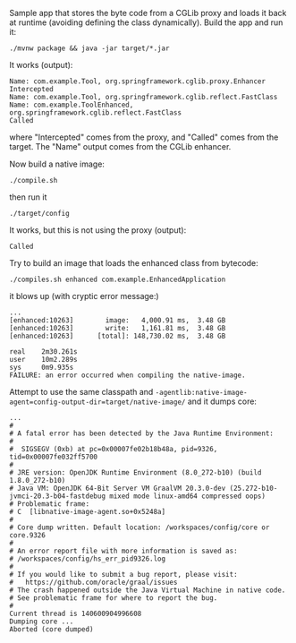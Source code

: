 Sample app that stores the byte code from a CGLib proxy and loads it back at runtime (avoiding defining the class dynamically). Build the app and run it:

```
./mvnw package && java -jar target/*.jar
```

It works (output):

```
Name: com.example.Tool, org.springframework.cglib.proxy.Enhancer
Intercepted
Name: com.example.Tool, org.springframework.cglib.reflect.FastClass
Name: com.example.ToolEnhanced, org.springframework.cglib.reflect.FastClass
Called
```

where "Intercepted" comes from the proxy, and "Called" comes from the target. The "Name" output comes from the CGLib enhancer.

Now build a native image:

```
./compile.sh
```

then run it

```
./target/config
```

It works, but this is not using the proxy (output):

```
Called
```

Try to build an image that loads the enhanced class from bytecode:

```
./compiles.sh enhanced com.example.EnhancedApplication
```

it blows up (with cryptic error message:)

```
...
[enhanced:10263]        image:   4,000.91 ms,  3.48 GB
[enhanced:10263]        write:   1,161.81 ms,  3.48 GB
[enhanced:10263]      [total]: 148,730.02 ms,  3.48 GB

real    2m30.261s
user    10m2.289s
sys     0m9.935s
FAILURE: an error occurred when compiling the native-image.
```

Attempt to use the same classpath and `-agentlib:native-image-agent=config-output-dir=target/native-image/` and it dumps core:

```
...
#
# A fatal error has been detected by the Java Runtime Environment:
#
#  SIGSEGV (0xb) at pc=0x00007fe02b18b48a, pid=9326, tid=0x00007fe032ff5700
#
# JRE version: OpenJDK Runtime Environment (8.0_272-b10) (build 1.8.0_272-b10)
# Java VM: OpenJDK 64-Bit Server VM GraalVM 20.3.0-dev (25.272-b10-jvmci-20.3-b04-fastdebug mixed mode linux-amd64 compressed oops)
# Problematic frame:
# C  [libnative-image-agent.so+0x5248a]
#
# Core dump written. Default location: /workspaces/config/core or core.9326
#
# An error report file with more information is saved as:
# /workspaces/config/hs_err_pid9326.log
#
# If you would like to submit a bug report, please visit:
#   https://github.com/oracle/graal/issues
# The crash happened outside the Java Virtual Machine in native code.
# See problematic frame for where to report the bug.
#
Current thread is 140600904996608
Dumping core ...
Aborted (core dumped)
```